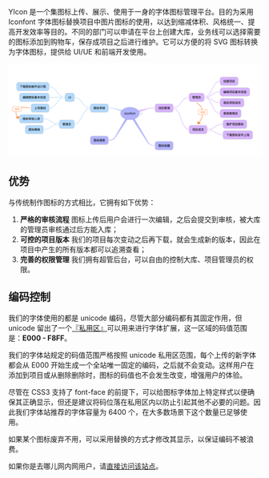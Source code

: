 YIcon 是一个集图标上传、展示、使用于一身的字体图标管理平台。目的为采用 Iconfont 字体图标替换项目中图片图标的使用，以达到缩减体积、风格统一、提高开发效率等目的。不同的部门可以申请在平台上创建大库，业务线可以选择需要的图标添加到购物车，保存成项目之后进行维护。它可以方便的将 SVG 图标转换为字体图标，提供给 UI/UE 和前端开发使用。

![flow](images/flow.png)

## 优势

与传统制作图标的方式相比，它拥有如下优势：

1. **严格的审核流程** 图标上传后用户会进行一次编辑，之后会提交到审核，被大库的管理员审核通过后方能入库；
2. **可控的项目版本** 我们的项目每次变动之后再下载，就会生成新的版本，因此在项目中产生的所有版本都可以追溯查看；
3. **完善的权限管理** 我们拥有超管后台，可以自由的控制大库、项目管理员的权限。

## 编码控制

我们的字体使用的都是 unicode 编码，尽管大部分编码都有其固定作用，但 unicode 留出了一个[『私用区』](https://unicode-table.com/cn/#cjk-unified-ideographs)可以用来进行字体扩展，这一区域的码值范围是：**E000 - F8FF**。

我们的字体站规定的码值范围严格按照 unicode 私用区范围，每个上传的新字体都会从 E000 开始生成一个全站唯一固定的编码，之后就不会变动。这样用户在添加到项目或从删除删除时，图标的码值也不会发生改变，增强用户的体验。

尽管在 CSS3 支持了 font-face 的前提下，可以给图标字体加上特定样式以便确保其正确显示，但还是建议将码位落在私用区内以防止引起其他不必要的问题。因此我们字体站推荐的字体容量为 6400 个，在大多数场景下这个数量已足够使用。

如果某个图标废弃不用，可以采用替换的方式才修改其显示，以保证编码不被浪费。

如果你是去哪儿网内网用户，请[直接访问该站点](http://iconfont.corp.qunar.com)。